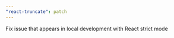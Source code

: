 ```yaml
---
"react-truncate": patch
---
```


Fix issue that appears in local development with React strict mode
